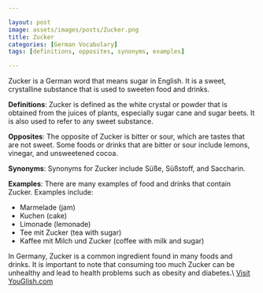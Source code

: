 ```yaml
---

layout: post
image: assets/images/posts/Zucker.png
title: Zucker
categories: [German Vocabulary]
tags: [definitions, opposites, synonyms, examples]

---
```


Zucker is a German word that means sugar in English. It is a sweet, crystalline substance that is used to sweeten food and drinks.

**Definitions**: Zucker is defined as the white crystal or powder that is obtained from the juices of plants, especially sugar cane and sugar beets. It is also used to refer to any sweet substance.

**Opposites**: The opposite of Zucker is bitter or sour, which are tastes that are not sweet. Some foods or drinks that are bitter or sour include lemons, vinegar, and unsweetened cocoa.

**Synonyms**: Synonyms for Zucker include Süße, Süßstoff, and Saccharin.

**Examples**: There are many examples of food and drinks that contain Zucker. Examples include:

- Marmelade (jam)
- Kuchen (cake)
- Limonade (lemonade)
- Tee mit Zucker (tea with sugar)
- Kaffee mit Milch und Zucker (coffee with milk and sugar)

In Germany, Zucker is a common ingredient found in many foods and drinks. It is important to note that consuming too much Zucker can be unhealthy and lead to health problems such as obesity and diabetes.\ <a id="yg-widget-0" class="youglish-widget" data-query="Zucker" data-lang="german" data-components="8412" data-auto-start="0" data-bkg-color="theme_light" data-title="How%20to%20pronounce%20Zucker%20in%20German"  rel="nofollow" href="https://youglish.com">Visit YouGlish.com</a><script async src="https://youglish.com/public/emb/widget.js" charset="utf-8"></script>